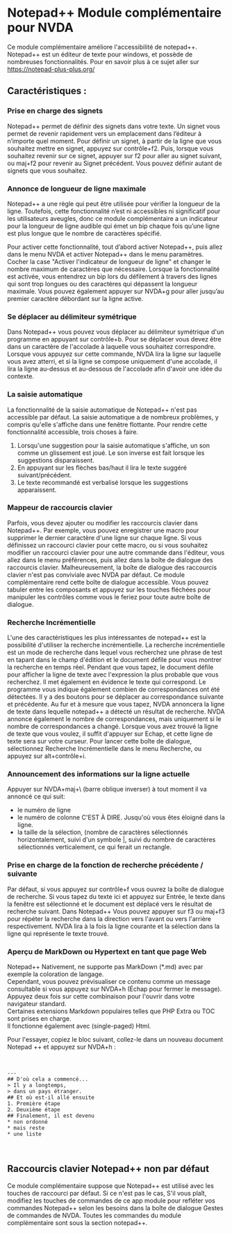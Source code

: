 # Notepad++ Module complémentaire pour NVDA #

Ce module complémentaire améliore l'accessibilité de notepad++. Notepad++ est un éditeur de texte pour windows, et possède de nombreuses fonctionnalités. Pour en savoir plus à ce sujet  aller sur <https://notepad-plus-plus.org/>

## Caractéristiques :

### Prise en charge des signets

Notepad++ permet de définir des signets dans votre texte.
Un signet vous permet de revenir rapidement vers un emplacement dans l’éditeur à n’importe quel moment.
Pour définir un signet, à partir de la ligne que vous souhaitez mettre en signet, appuyez sur contrôle+f2.
Puis, lorsque vous souhaitez revenir sur ce signet, appuyer sur f2 pour aller au signet suivant,  ou maj+f2 pour revenir  au Signet précédent.
Vous pouvez définir autant de signets que vous souhaitez.

### Annonce de longueur de ligne maximale

Notepad++ a une règle qui peut être utilisée pour vérifier la longueur de la ligne. Toutefois, cette fonctionnalité n’est ni accessibles ni significatif pour les utilisateurs aveugles, donc ce module complémentaire a un indicateur pour la longueur de ligne audible
qui émet un bip chaque fois qu’une ligne est plus longue que le nombre de caractères spécifié.

Pour activer cette fonctionnalité, tout d’abord activer Notepad++, puis allez dans le menu NVDA et activer Notepad++ dans le menu paramètres. Cocher la case "Activer l'indicateur de longueur de ligne" et changer le nombre  maximum de caractères que nécessaire. Lorsque la fonctionnalité est activée, vous entendrez un bip lors du défilement à travers des lignes qui sont trop longues ou des caractères qui dépassent la longueur maximale. Vous pouvez également appuyer sur NVDA+g pour aller jusqu’au premier caractère débordant sur la ligne active.

### Se déplacer au délimiteur symétrique

Dans Notepad++ vous pouvez vous déplacer au délimiteur symétrique d'un programme en appuyant sur  contrôle+b. 
Pour se déplacer vous devez être dans un caractère de l'accolade à laquelle vous souhaitez correspondre.
Lorsque vous appuyez sur cette commande, NVDA lira la ligne sur laquelle vous avez atterri, et si la ligne se compose uniquement d'une accolade, il lira la ligne au-dessus et au-dessous de l'accolade afin d'avoir une idée du contexte.

### La saisie automatique

La fonctionnalité de la saisie automatique de Notepad++ n'est pas accessible par défaut. La saisie automatique a de nombreux problèmes, y compris qu'elle s'affiche dans une fenêtre flottante. Pour rendre cette fonctionnalité accessible, trois choses à faire. 

1. Lorsqu'une suggestion   pour la saisie automatique s'affiche, un son comme un glissement est joué. Le son inverse est fait lorsque les suggestions disparaissent.
2. En appuyant sur les flèches bas/haut il   lira le texte suggéré suivant/précédent. 
3. Le texte recommandé est verbalisé lorsque les suggestions apparaissent.

### Mappeur de raccourcis clavier

Parfois, vous devez ajouter ou modifier les raccourcis clavier dans Notepad++. 
Par exemple, vous pouvez enregistrer une macro pour supprimer le dernier caractère d'une ligne sur chaque ligne.
Si vous définissez un raccourci clavier pour cette macro, ou si vous souhaitez modifier un raccourci clavier pour une autre commande dans l'éditeur, vous allez dans le menu préférences, puis allez dans la boîte de dialogue des raccourcis clavier.
Malheureusement, la boîte de dialogue des raccourcis clavier n'est pas conviviale avec NVDA par défaut. Ce module complémentaire rend cette boîte de dialogue accessible. Vous pouvez tabuler entre les composants et appuyez sur les touches fléchées pour  manipuler les contrôles comme vous le feriez pour toute autre boîte de dialogue.

### Recherche Incrémentielle

L'une des caractéristiques les plus intéressantes de notepad++ est la possibilité d'utiliser la recherche incrémentielle. 
La recherche incrémentielle est un mode de recherche dans lequel vous recherchez une phrase de test en tapant dans le champ d'édition et le  document défile pour vous montrer la recherche en temps réel. 
Pendant que vous tapez, le document défile pour afficher la ligne de texte avec l'expression la plus probable que vous recherchez. Il met également en évidence le texte qui correspond.
Le programme vous indique également combien de correspondances ont été détectées. Il y a des boutons pour  se déplacer  au correspondance suivante et précédente.
Au fur et à mesure que vous tapez, NVDA annoncera la ligne de texte dans lequelle notepad++ a détecté un résultat de recherche. NVDA annonce également le nombre de correspondances, mais uniquement si le nombre de correspondances a changé. 
Lorsque vous avez trouvé la ligne de texte que vous voulez, il suffit d'appuyer sur Echap, et cette ligne de texte sera sur votre curseur.
Pour lancer cette boîte de dialogue, sélectionnez Recherche Incrémentielle dans le menu Recherche, ou appuyez sur alt+contrôle+i.

### Announcement des informations sur la ligne actuelle

Appuyer sur NVDA+maj+\ (barre oblique inverser) à tout moment  il va annoncé ce qui suit:

* le numéro de ligne
* le numéro de colonne C'EST À DIRE. Jusqu'où vous êtes éloigné dans la ligne.
* la taille de la sélection, (nombre de caractères sélectionnés horizontalement, suivi d'un symbole |, suivi du nombre de caractères sélectionnés verticalement, ce qui ferait un rectangle.

### Prise en charge de la fonction de recherche précédente / suivante

Par défaut, si vous appuyez sur contrôle+f vous ouvrez la boîte de dialogue de recherche. 
Si vous tapez du texte ici et appuyez sur Entrée, le texte dans la fenêtre est sélectionné et le document est déplacé vers le résultat de recherche suivant. 
Dans Notepad++ Vous pouvez appuyer sur f3 ou maj+f3 pour répéter la recherche dans la direction vers l'avant ou vers l'arrière respectivement. 
NVDA lira à la fois la ligne courante et la sélection dans la ligne qui représente le texte trouvé.

### Aperçu de MarkDown ou Hypertext en tant que page Web 

Notepad++ Nativement, ne supporte pas MarkDown (*.md) avec par exemple la coloration de langage.   
Cependant, vous pouvez prévisualiser ce contenu comme un message consultable si vous appuyez sur NVDA+h (Échap pour fermer le message). 
Appuyez deux fois sur cette combinaison pour l'ouvrir dans votre navigateur standard.  
Certaines extensions Markdown populaires telles que PHP Extra ou TOC sont prises en charge.  
Il fonctionne également avec (single-paged) Html. 

Pour l'essayer, copiez le bloc suivant, collez-le dans un nouveau document Notepad ++ et appuyez sur NVDA+h :

<br>

    ---
    ## D'où cela a commencé...  
    > Il y a longtemps,  
    > dans un pays étranger.  
    ## Et où est-il allé ensuite  
    1. Première étape  
    2. Deuxième étape  
    ## Finalement, il est devenu  
    * non ordonné  
    * mais reste  
    * une liste  

<br>

## Raccourcis clavier Notepad++ non par défaut

Ce module complémentaire suppose que Notepad++ est utilisé avec les touches de raccourci par défaut. 
Si ce n'est pas le cas, S'il vous plaît, modifiez les touches de commandes de ce  app module pour refléter vos commandes Notepad++ selon les besoins dans la boîte de dialogue Gestes de commandes  de NVDA.
Toutes les commandes du module complémentaire sont sous la section notepad++.

